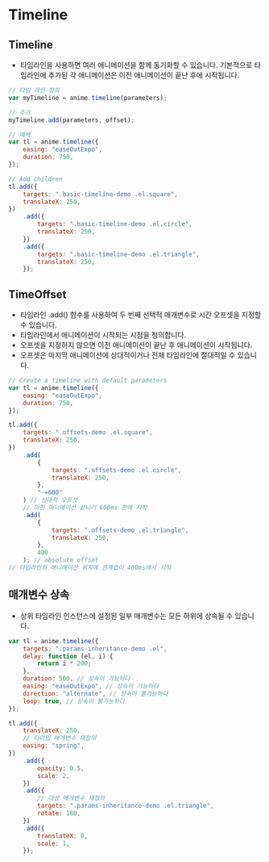 # Timeline

## Timeline

-   타임라인을 사용하면 여러 애니메이션을 함께 동기화할 수 있습니다.
    기본적으로 타임라인에 추가된 각 애니메이션은 이전 애니메이션이 끝난 후에 시작됩니다.

```javascript
// 타임 라인 정의
var myTimeline = anime.timeline(parameters);

// 추가
myTimeline.add(parameters, offset);

// 예제
var tl = anime.timeline({
    easing: "easeOutExpo",
    duration: 750,
});

// Add children
tl.add({
    targets: ".basic-timeline-demo .el.square",
    translateX: 250,
})
    .add({
        targets: ".basic-timeline-demo .el.circle",
        translateX: 250,
    })
    .add({
        targets: ".basic-timeline-demo .el.triangle",
        translateX: 250,
    });
```

## TimeOffset

-   타임라인 .add() 함수를 사용하여 두 번째 선택적 매개변수로 시간 오프셋을 지정할 수 있습니다.
-   타임라인에서 애니메이션이 시작되는 시점을 정의합니다.
-   오프셋을 지정하지 않으면 이전 애니메이션이 끝난 후 애니메이션이 시작됩니다.
-   오프셋은 마지막 애니메이션에 상대적이거나 전체 타임라인에 절대적일 수 있습니다.

```javascript
// Create a timeline with default parameters
var tl = anime.timeline({
    easing: "easeOutExpo",
    duration: 750,
});

tl.add({
    targets: ".offsets-demo .el.square",
    translateX: 250,
})
    .add(
        {
            targets: ".offsets-demo .el.circle",
            translateX: 250,
        },
        "-=600"
    ) // 상대적 오프셋
    // 이전 애니메이션 끝나기 600ms 전에 시작
    .add(
        {
            targets: ".offsets-demo .el.triangle",
            translateX: 250,
        },
        400
    ); // absolute offset
// 타임라인의 애니메이션 위치에 관계없이 400ms에서 시작
```

## 매개변수 상속

-   상위 타임라인 인스턴스에 설정된 일부 매개변수는 모든 하위에 상속될 수 있습니다.

```javascript
var tl = anime.timeline({
    targets: ".params-inheritance-demo .el",
    delay: function (el, i) {
        return i * 200;
    },
    duration: 500, // 상속이 가능하다
    easing: "easeOutExpo", // 상속이 가능하다
    direction: "alternate", // 상속이 불가능하다
    loop: true, // 상속이 불가능하다
});

tl.add({
    translateX: 250,
    // 타이밍 매개변수 재정의
    easing: "spring",
})
    .add({
        opacity: 0.5,
        scale: 2,
    })
    .add({
        // 대상 매개변수 재정의
        targets: ".params-inheritance-demo .el.triangle",
        rotate: 180,
    })
    .add({
        translateX: 0,
        scale: 1,
    });
```
